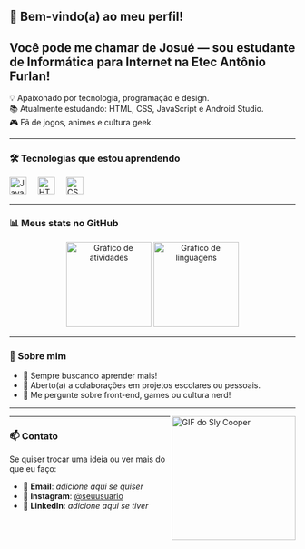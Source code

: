 ## 👋 Bem-vindo(a) ao meu perfil!

<h2 align="left">Você pode me chamar de Josué — sou estudante de Informática para Internet na Etec Antônio Furlan!</h2>

<p align="left">
💡 Apaixonado por tecnologia, programação e design.<br>
📚 Atualmente estudando: HTML, CSS, JavaScript e Android Studio.<br>
🎮 Fã de jogos, animes e cultura geek.
</p>

---

### 🛠️ Tecnologias que estou aprendendo

<div align="left">
  <img src="https://cdn.jsdelivr.net/gh/devicons/devicon/icons/javascript/javascript-original.svg" height="30" alt="JavaScript" />
  <img width="12" />
  <img src="https://cdn.jsdelivr.net/gh/devicons/devicon/icons/html5/html5-original.svg" height="30" alt="HTML5" />
  <img width="12" />
  <img src="https://cdn.jsdelivr.net/gh/devicons/devicon/icons/css3/css3-original.svg" height="30" alt="CSS3" />
</div>

---

### 📊 Meus stats no GitHub

<div align="center">
  <img src="https://github-readme-stats.vercel.app/api?username=Josue-Neto&hide_title=false&hide_rank=false&show_icons=true&include_all_commits=true&count_private=true&disable_animations=false&theme=dracula&locale=pt-br&hide_border=false" height="150" alt="Gráfico de atividades" />
  <img src="https://github-readme-stats.vercel.app/api/top-langs?username=Josue-Neto&locale=pt-br&hide_title=false&layout=compact&card_width=320&langs_count=5&theme=dracula&hide_border=false" height="150" alt="Gráfico de linguagens" />
</div>

---

### 🎯 Sobre mim

- 🧠 Sempre buscando aprender mais!
- 🤝 Aberto(a) a colaborações em projetos escolares ou pessoais.
- 💬 Me pergunte sobre front-end, games ou cultura nerd!

---

<img align="right" height="218" src="https://media1.tenor.com/m/0GfKZKVNK7AAAAAC/sly-cooper-sly2.gif" alt="GIF do Sly Cooper" />

---

### 📫 Contato

Se quiser trocar uma ideia ou ver mais do que eu faço:

- 📧 **Email**: _adicione aqui se quiser_
- 📸 **Instagram**: [@seuusuario](https://instagram.com/seuusuario)
- 💼 **LinkedIn**: _adicione aqui se tiver_
